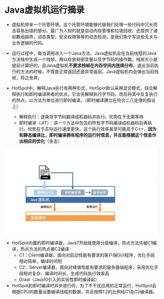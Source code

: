# Java虚拟机运行摘录

- 虚拟机带来一个托管环境。这个托管环境能够代替我们处理一些代码中冗长而且容易出错的部分。最广为人知的就是自动内存管理和垃圾回收。还提供了诸如数组越界，动态类型，安全权限等等的动态检测，是我们免于写这些无关与业务逻辑的代码。

- 运行过程中，每当调用进入一个Java方法，Java虚拟机会在当前线程的Java方法栈中生成一个栈帧，用以存放局部变量以及字节码的操作数。栈帧大小是提前计算好的，且Java虚拟机**不要求栈帧在内存空间内连续分布**。退出当前执行的方法的时候，不管是正常返回还是异常返回，Java虚拟机均会弹出当前栈帧，将之舍弃。

- HotSpot中，解释Java执行有两种形式，HotSpot默认采用混合模式，综合解释执行和即时编译两者的优点。它会先解释执行字节码，而后将其中反复执行的热点，以方法为单位进行即时编译。（即时编译建立在符合二八定律的假设上）
  
  [^热点]: 在git里面涉及到的热点代码有两种算法，基于采样的热点探测和基于计数器的热点探测。一般采用的都是基于计数器的热点探测。基于计数器的热点探测又有两个计数器，方法调用计数器，回边计数器，默认2000调C1，15000调C2。
  
  - 解释执行：逐条将字节码翻译成机器码并执行。优势在于无需等待
  - 即时编译（JIT）：讲一个方法中包含的所有字节码编译成机器码后再执行。优势在于实际运行速度更快，这个执行效率甚至可能高于C++，**因为和静态编译比，即时编译拥有程序的运行时信息，并且能根据这个信息作出相应的优化**（多态）

![img](Java虚拟机运行摘录.assets/5ee351091464de78eed75438b6f9183b.png)

- HotSpot内置的即时编译器，Java7开始就使用分层编译，热点方法先被C1编译，热点方法的热点被C2编译
  - C1：Client编译器，面向对启动性能有要求的客户端GUI程序，优化手段相对简单，编译时间短
  - C2：Server编译器，面向对峰值性能有要求的服务器端程序，采用优化手段相对复杂，编译时间长，生成代码执行效率高
  - Graal（Java10引入的实验性即时编译起）
- HotSpot的即时编译时异步进行的，为了不干扰应用的正常运行，HotSpot会根据CPU的数量设置编译线程的数据，并且按照1:2的比例给C1及C2编译器。



















